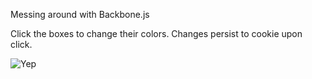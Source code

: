 Messing around with Backbone.js

Click the boxes to change their colors. Changes persist to cookie upon click.

![Yep](http://i.imgur.com/bfBWd.png)
